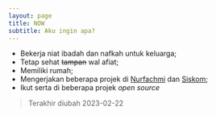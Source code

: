 ```yaml
---
layout: page
title: NOW
subtitle: Aku ingin apa?
---
```


- Bekerja niat ibadah dan nafkah untuk keluarga;
- Tetap sehat ~~tampan~~ wal afiat;
- Memiliki rumah;
- Mengerjakan beberapa projek di [Nurfachmi](https://github.com/nurfachmi) dan [Siskom](https://github.com/siskom-org);
- Ikut serta di beberapa projek _open source_ 

> Terakhir diubah 2023-02-22